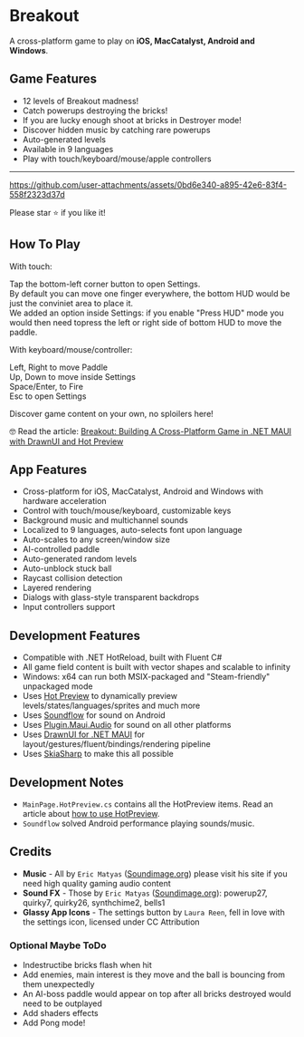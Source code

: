 # Breakout

A cross-platform game to play on **iOS, MacCatalyst, Android and Windows**.

## Game Features
* 12 levels of Breakout madness!
* Catch powerups destroying the bricks!
* If you are lucky enough shoot at bricks in Destroyer mode!
* Discover hidden music by catching rare powerups
* Auto-generated levels
* Available in 9 languages
* Play with touch/keyboard/mouse/apple controllers

---

https://github.com/user-attachments/assets/0bd6e340-a895-42e6-83f4-558f2323d37d

Please star ⭐ if you like it!

## How To Play

With touch:

Tap the bottom-left corner button to open Settings.  
By default you can move one finger everywhere, the bottom HUD would be just the conviniet area to place it.  
We added an option inside Settings: if you enable "Press HUD" mode you would then need topress the left or right side of bottom HUD to move the paddle.  

With keyboard/mouse/controller:

Left, Right to move Paddle  
Up, Down to move inside Settings  
Space/Enter, to Fire  
Esc to open Settings  

Discover game content on your own, no sploilers here!

🤓 Read the article: [Breakout: Building A Cross-Platform Game in .NET MAUI with DrawnUI and Hot Preview](https://taublast.github.io/posts/Breakout)

## App Features
* Cross-platform for iOS, MacCatalyst, Android and Windows with hardware acceleration
* Control with touch/mouse/keyboard, customizable keys
* Background music and multichannel sounds
* Localized to 9 languages, auto-selects font upon language
* Auto-scales to any screen/window size
* AI-controlled paddle
* Auto-generated random levels
* Auto-unblock stuck ball
* Raycast collision detection
* Layered rendering
* Dialogs with glass-style transparent backdrops
* Input controllers support

## Development Features
* Compatible with .NET HotReload, built with Fluent C#
* All game field content is built with vector shapes and scalable to infinity
* Windows: x64 can run both MSIX-packaged and "Steam-friendly" unpackaged mode
* Uses [Hot Preview](https://github.com/BretJohnson/hot-preview) to dynamically preview levels/states/languages/sprites and much more
* Uses [Soundflow](https://github.com/LSXPrime/SoundFlow) for sound on Android
* Uses [Plugin.Maui.Audio](https://github.com/jfversluis/Plugin.Maui.Audio) for sound on all other platforms
* Uses [DrawnUI for .NET MAUI](https://github.com/taublast/DrawnUi) for layout/gestures/fluent/bindings/rendering pipeline
* Uses [SkiaSharp](https://github.com/mono/SkiaSharp) to make this all possible

## Development Notes
* `MainPage.HotPreview.cs` contains all the HotPreview items. Read an article about [how to use HotPreview](https://github.com/BretJohnson/hot-preview). 
* `Soundflow` solved Android performance playing sounds/music.

## Credits

* **Music** - All by `Eric Matyas` ([Soundimage.org](https://Soundimage.org)) please visit his site if you need high quality gaming audio content
* **Sound FX** - Those by `Eric Matyas` ([Soundimage.org](https://Soundimage.org)): powerup27, quirky7, quirky26, synthchime2, bells1
* **Glassy App Icons** - The settings button by `Laura Reen`, fell in love with the settings icon, licensed under CC Attribution

### Optional Maybe ToDo

* Indestructibe bricks flash when hit
* Add enemies, main interest is they move and the ball is bouncing from them unexpectedly
* An AI-boss paddle would appear on top after all bricks destroyed would need to be outplayed
* Add shaders effects
* Add Pong mode!
